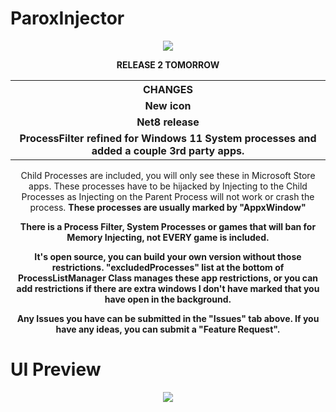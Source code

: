 # ParoxInjector
<div align="center">
  <img src="https://github.com/user-attachments/assets/36f5e262-5f86-4e33-b448-c74c6199284e">
</div>

<p align="center"><b>RELEASE 2 TOMORROW</b></p>
<table align="center">
  <tr>
    <th>CHANGES</th>
  </tr>
  <tr>
    <td align="center"><b>New icon</b></td>
  </tr>
  <tr>
    <td align="center"><b>Net8 release</b></td>
  </tr>
  <tr>
   <td align="center"><b>ProcessFilter refined for Windows 11 System processes and added a couple 3rd party apps.</b></td>
  </tr>
</table>

<p align="center">Child Processes are included, you will only see these in Microsoft Store apps. These processes have to be hijacked by Injecting to the Child Processes as Injecting on the Parent Process will not work or crash the process. <b>These processes are usually marked by "AppxWindow"</b></p>

<p align="center"><b>There is a Process Filter, System Processes or games that will ban for Memory Injecting, not EVERY game is included.</b></p>

<p align="center"><b>It's open source, you can build your own version without those restrictions. "excludedProcesses" list at the bottom of ProcessListManager Class manages these app restrictions, or you can add restrictions if there are extra windows I don't have marked that you have open in the background.</b></p>

<p align="center"><b>Any Issues you have can be submitted in the "Issues" tab above. If you have any ideas, you can submit a "Feature Request".</b></p>

# UI Preview
<div align="center">
  <img src="https://github.com/user-attachments/assets/4ff3e441-6e02-4fb2-8b28-c11c098732d7">
</div>
